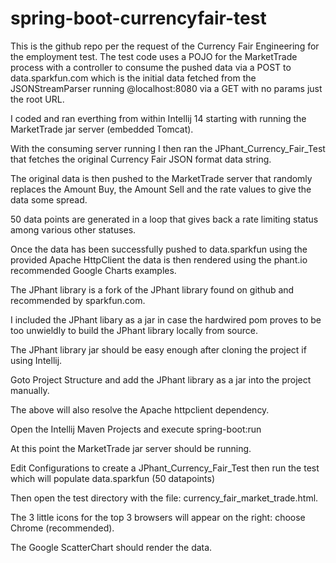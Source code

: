 # spring-boot-currencyfair-test
This is the github repo per the request of the Currency Fair Engineering for the employment test.
The test code uses a POJO for the MarketTrade process with a controller to consume the pushed data via a POST to
data.sparkfun.com which is the initial data fetched from the JSONStreamParser running @localhost:8080 via a 
GET with no params just the root URL.

I coded and ran everthing from within Intellij 14 starting with running the MarketTrade jar server (embedded Tomcat).

With the consuming server running I then ran the JPhant_Currency_Fair_Test that fetches the original Currency Fair
JSON format data string. 

The original data is then pushed to the MarketTrade server that randomly replaces the Amount Buy, the Amount Sell 
and the rate values to give the data some spread. 

50 data points are generated in a loop that gives back a rate limiting status among various other statuses. 

Once the data has been successfully pushed to data.sparkfun using the provided Apache HttpClient the data is 
then rendered using the phant.io recommended  Google Charts examples. 

The JPhant library is a fork of the JPhant library found on github and recommended by sparkfun.com. 

I included the JPhant libary as a jar in case the hardwired pom proves to be too unwieldly to build 
the JPhant library locally from source.

The JPhant library jar should be easy enough after cloning the project if using Intellij.

Goto Project Structure and add the JPhant library as a jar into the project manually.

The above will also resolve the Apache httpclient dependency.

Open the Intellij Maven Projects and execute spring-boot:run

At this point the MarketTrade jar server should be running.

Edit Configurations to create a JPhant_Currency_Fair_Test then run the test which will populate data.sparkfun (50 datapoints)

Then open the test directory with the file: currency_fair_market_trade.html.

The 3 little icons for the top 3 browsers will appear on the right: choose Chrome (recommended).

The Google ScatterChart should render the data.
